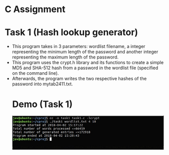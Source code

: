 # C Assignment

# Task 1 (Hash lookup generator)
* This program takes in 3 parameters: wordlist filename, a integer representing the minimum length of the password and another integer representing the maximum length of the password.
* This program uses the crypt.h library and its functions to create a simple MD5 and SHA-512 hash from a password in the wordlist file (specified on the command line).
* Afterwards, the program writes the two respective hashes of the password into mytab2411.txt.
  # Demo (Task 1)
  ![Compiling and Executing task1](https://github.com/Javiery3889/C-Hash-Lookup-Utility/blob/master/images/task1a_3151_6682.jpg)

